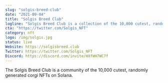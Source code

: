 ```yaml
---
slug: "solgis-breed-club"
date: "2021-09-04"
title: "Solgis Breed Club"
logline: "Solgis Breed Club is a collection of the 10,000 cutest, randomly generated corgi NFTs on Solana"
cta: "https://twitter.com/Solgis_NFT"
category: nft
logo: /img/solgis.jpg
status: live
Website: https://solgisbreed.club
Twitter: https://twitter.com/Solgis_NFT
Discord: https://discord.com/invite/HXfWH7WC7f
---
```


The Solgis Breed Club is a community of the 10,000 cutest, randomly generated corgi NFTs on Solana.
